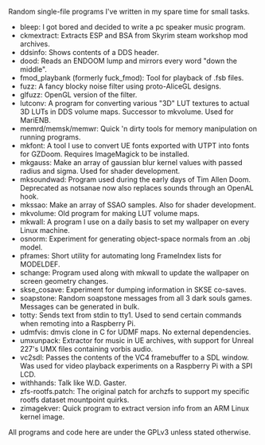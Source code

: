 Random single-file programs I've written in my spare time for small tasks.

* bleep: I got bored and decided to write a pc speaker music program.
* ckmextract: Extracts ESP and BSA from Skyrim steam workshop mod archives.
* ddsinfo: Shows contents of a DDS header.
* dood: Reads an ENDOOM lump and mirrors every word "down the middle".
* fmod\_playbank (formerly fuck\_fmod): Tool for playback of .fsb files.
* fuzz: A fancy blocky noise filter using proto-AliceGL designs.
* glfuzz: OpenGL version of the filter.
* lutconv: A program for converting various "3D" LUT textures to actual 3D LUTs
  in DDS volume maps. Successor to mkvolume. Used for MariENB.
* memrd/memsk/memwr: Quick 'n dirty tools for memory manipulation on running
  programs.
* mkfont: A tool I use to convert UE fonts exported with UTPT into fonts for
  GZDoom. Requires ImageMagick to be installed.
* mkgauss: Make an array of gaussian blur kernel values with passed radius and
  sigma. Used for shader development.
* mksoundwad: Program used during the early days of Tim Allen Doom. Deprecated
  as notsanae now also replaces sounds through an OpenAL hook.
* mkssao: Make an array of SSAO samples. Also for shader development.
* mkvolume: Old program for making LUT volume maps.
* mkwall: A program I use on a daily basis to set my wallpaper on every Linux
  machine.
* osnorm: Experiment for generating object-space normals from an .obj model.
* pframes: Short utility for automating long FrameIndex lists for MODELDEF.
* schange: Program used along with mkwall to update the wallpaper on screen
  geometry changes.
* skse_cosave: Experiment for dumping information in SKSE co-saves.
* soapstone: Random soapstone messages from all 3 dark souls games. Messages
  can be generated in bulk.
* totty: Sends text from stdin to tty1. Used to send certain commands when
  remoting into a Raspberry Pi.
* udmfvis: dmvis clone in C for UDMF maps. No external dependencies.
* umxunpack: Extractor for music in UE archives, with support for Unreal 227's
  UMX files containing vorbis audio.
* vc2sdl: Passes the contents of the VC4 framebuffer to a SDL window. Was used
  for video playback experiments on a Raspberry Pi with a SPI LCD.
* withhands: Talk like W.D. Gaster.
* zfs-rootfs.patch: The original patch for archzfs to support my specific
  rootfs dataset mountpoint quirks.
* zimagekver: Quick program to extract version info from an ARM Linux kernel
  image.

All programs and code here are under the GPLv3 unless stated otherwise.
